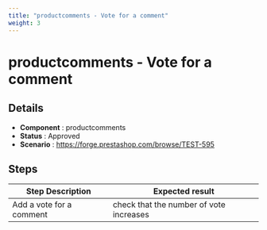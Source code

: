 ```yaml
---
title: "productcomments - Vote for a comment"
weight: 3
---
```


# productcomments - Vote for a comment
## Details
* **Component** : productcomments
* **Status** : Approved
* **Scenario** : https://forge.prestashop.com/browse/TEST-595

## Steps
| Step Description | Expected result |
| ----- | ----- |
| Add a vote for a comment | check that the number of vote increases |